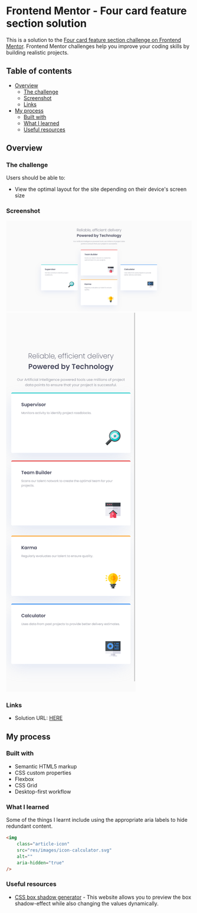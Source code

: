 # Frontend Mentor - Four card feature section solution

This is a solution to the [Four card feature section challenge on Frontend Mentor](https://www.frontendmentor.io/challenges/four-card-feature-section-weK1eFYK). Frontend Mentor challenges help you improve your coding skills by building realistic projects.

## Table of contents

-   [Overview](#overview)
    -   [The challenge](#the-challenge)
    -   [Screenshot](#screenshot)
    -   [Links](#links)
-   [My process](#my-process)
    -   [Built with](#built-with)
    -   [What I learned](#what-i-learned)
    -   [Useful resources](#useful-resources)

## Overview

### The challenge

Users should be able to:

-   View the optimal layout for the site depending on their device's screen size

### Screenshot

![](res/sc1.png)
![](res/sc2.png)

### Links

-   Solution URL: [HERE](https://cheerful-horse-677925.netlify.app/)

## My process

### Built with

-   Semantic HTML5 markup
-   CSS custom properties
-   Flexbox
-   CSS Grid
-   Desktop-first workflow

### What I learned

Some of the things I learnt include using the appropriate aria labels to hide redundant content.

```html
<img
    class="article-icon"
    src="res/images/icon-calculator.svg"
    alt=""
    aria-hidden="true"
/>
```

### Useful resources

-   [CSS box shadow generator](https://cssgenerator.org/box-shadow-css-generator.html) - This website allows you to preview the box shadow-effect while also changing the values dynamically.
